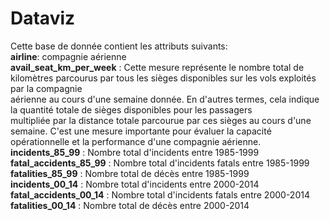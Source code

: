 # Dataviz  
Cette base de donnée contient les attributs suivants:  
**airline**: compagnie aérienne  
**avail_seat_km_per_week** : Cette mesure représente le nombre total de kilomètres parcourus par tous les sièges disponibles sur les vols exploités par la compagnie   
                         aérienne au cours d'une semaine donnée. En d'autres termes, cela indique la quantité totale de sièges disponibles pour les passagers   
                         multipliée par la distance totale parcourue par ces sièges au cours d'une semaine. C'est une mesure importante pour évaluer la capacité   
                         opérationnelle et la performance d'une compagnie aérienne.  
**incidents_85_99** : Nombre total d'incidents entre 1985-1999  
**fatal_accidents_85_99** : Nombre total d'incidents fatals entre 1985-1999  
**fatalities_85_99** : Nombre total de décès entre 1985-1999  
**incidents_00_14** : Nombre total d'incidents entre 2000-2014  
**fatal_accidents_00_14** : Nombre total d'incidents fatals entre 2000-2014  
**fatalities_00_14** : Nombre total de décès entre 2000-2014  
